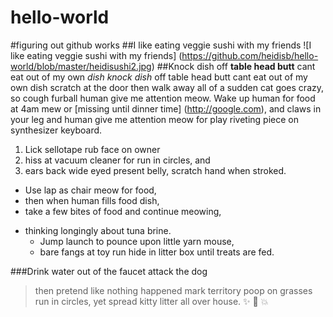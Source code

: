 # hello-world
#figuring out github works
##I like eating veggie sushi with my friends
![I like eating veggie sushi with my friends] (https://github.com/heidisb/hello-world/blob/master/heidisushi2.jpg)
##Knock dish off 
**table head butt** cant eat out of my own *dish knock dish* off table head butt cant eat out of my own dish scratch at the door then walk away all of a sudden cat goes crazy, so cough furball human give me attention meow. Wake up human for food at 4am mew or [missing until dinner time] (http://google.com), and claws in your leg and human give me attention meow for play riveting piece on synthesizer keyboard. 

1. Lick sellotape rub face on owner 
2. hiss at vacuum cleaner for run in circles, and 
3. ears back wide eyed present belly, scratch hand when stroked. 

* Use lap as chair meow for food, 
* then when human fills food dish, 
* take a few bites of food and continue meowing, 

- thinking longingly about tuna brine. 
  - Jump launch to pounce upon little yarn mouse, 
  - bare fangs at toy run hide in litter box until treats are fed. 

###Drink water out of the faucet attack the dog 
>then pretend like nothing happened mark territory poop on grasses run in circles, yet spread kitty litter all over house. 
:sparkles: :camel: :boom:
